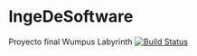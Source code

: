 # IngeDeSoftware
Proyecto final Wumpus Labyrinth
[![Build Status](https://travis-ci.org/jorgechavezrnd/IngeDeSoftware.svg?branch=master)](https://travis-ci.org/jorgechavezrnd/IngeDeSoftware)